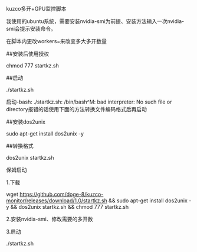 kuzco多开+GPU监控脚本

我使用的ubuntu系统，需要安装nvidia-smi为前提、安装方法输入一次nvidia-smi会提示安装命令。

在脚本内更改workers=来改变多大多开数量

##安装后使用授权

chmod 777 startkz.sh

##启动

./startkz.sh

启动-bash: ./startkz.sh: /bin/bash^M: bad interpreter: No such file or directory报错的话使用下面的方法转换文件编码格式后再启动

##安装dos2unix

sudo apt-get install dos2unix -y

##转换格式

dos2unix startkz.sh

保姆启动

1.下载

wget https://github.com/doge-8/kuzco-monitor/releases/download/1.0/startkz.sh && sudo apt-get install dos2unix -y && dos2unix startkz.sh && chmod 777 startkz.sh

2.安装nvidia-smi、修改需要的多开数

3.启动

./startkz.sh
